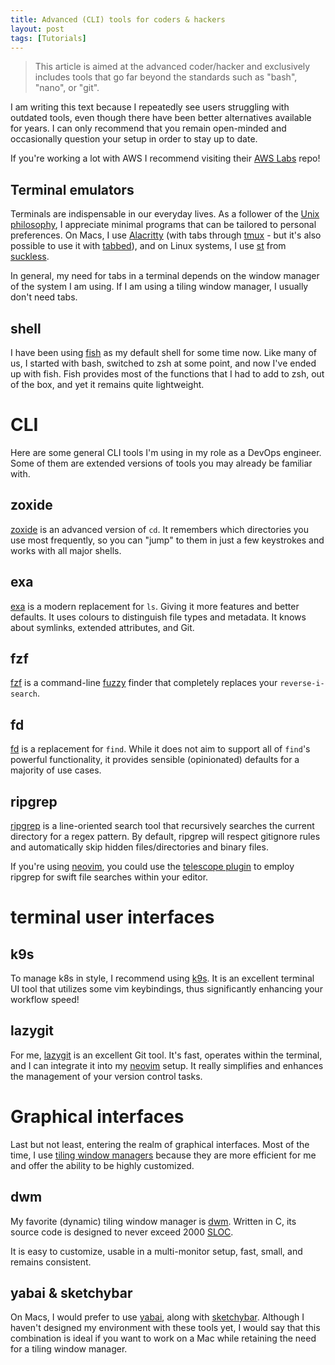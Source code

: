 ```yaml
---
title: Advanced (CLI) tools for coders & hackers
layout: post
tags: [Tutorials]
---
```


> This article is aimed at the advanced coder/hacker and exclusively includes tools that go far beyond the standards such as "bash", "nano", or "git".

I am writing this text because I repeatedly see users struggling with outdated tools, even though there have been better alternatives available for years. I can only recommend that you remain open-minded and occasionally question your setup in order to stay up to date.

If you're working a lot with AWS I recommend visiting their [AWS Labs](https://github.com/awslabs) repo!

<!-- more -->

## Terminal emulators

Terminals are indispensable in our everyday lives. As a follower of the [Unix philosophy](https://en.wikipedia.org/wiki/Unix_philosophy), I appreciate minimal programs that can be tailored to personal preferences. On Macs, I use [Alacritty](https://github.com/alacritty/alacritty) (with tabs through [tmux](https://github.com/tmux/tmux) - but it's also possible to use it with [tabbed](https://tools.suckless.org/tabbed/)), and on Linux systems, I use [st](https://github.com/dme86/st) from [suckless](https://suckless.org/).

In general, my need for tabs in a terminal depends on the window manager of the system I am using. If I am using a tiling window manager, I usually don't need tabs.

## shell

I have been using [fish](https://github.com/dme86/fish) as my default shell for some time now. Like many of us, I started with bash, switched to zsh at some point, and now I've ended up with fish.
Fish provides most of the functions that I had to add to zsh, out of the box, and yet it remains quite lightweight.

# CLI
Here are some general CLI tools I'm using in my role as a DevOps engineer. Some of them are extended versions of tools you may already be familiar with.

## zoxide

[zoxide](https://github.com/ajeetdsouza/zoxide) is an advanced version of `cd`. It remembers which directories you use most frequently, so you can "jump" to them in just a few keystrokes and works with all major shells.

## exa

[exa](https://github.com/ogham/exa) is a modern replacement for `ls`.
Giving it more features and better defaults. It uses colours to distinguish file types and metadata. It knows about symlinks, extended attributes, and Git.

## fzf

[fzf](https://github.com/junegunn/fzf) is a command-line [fuzzy](https://en.wikipedia.org/wiki/Fuzzing) finder that completely replaces your `reverse-i-search`.

## fd

[fd](https://github.com/sharkdp/fd) is a replacement for `find`. While it does not aim to support all of `find`'s powerful functionality, it provides sensible (opinionated) defaults for a majority of use cases.

## ripgrep

[ripgrep](https://github.com/BurntSushi/ripgrep) is a line-oriented search tool that recursively searches the current directory for a regex pattern. By default, ripgrep will respect gitignore rules and automatically skip hidden files/directories and binary files.

If you're using [neovim](https://github.com/dme86/neovim), you could use the [telescope plugin](https://github.com/nvim-telescope/telescope.nvim) to employ ripgrep for swift file searches within your editor.

# terminal user interfaces

## k9s

To manage k8s in style, I recommend using [k9s](https://github.com/derailed/k9s). It is an excellent terminal UI tool that utilizes some vim keybindings, thus significantly enhancing your workflow speed!

## lazygit

For me, [lazygit](https://github.com/jesseduffield/lazygit) is an excellent Git tool. It's fast, operates within the terminal, and I can integrate it into my [neovim](https://github.com/dme86/neovim) setup.
It really simplifies and enhances the management of your version control tasks.

# Graphical interfaces

Last but not least, entering the realm of graphical interfaces. Most of the time, I use [tiling window managers](https://en.wikipedia.org/wiki/Tiling_window_manager) because they are more efficient for me and offer the ability to be highly customized.

## dwm

My favorite (dynamic) tiling window manager is [dwm](https://github.com/dme86/dwm). Written in C, its source code is designed to never exceed 2000 [SLOC](https://en.wikipedia.org/wiki/Source_lines_of_code).

It is easy to customize, usable in a multi-monitor setup, fast, small, and remains consistent.

## yabai & sketchybar

On Macs, I would prefer to use [yabai](https://github.com/koekeishiya/yabai), along with [sketchybar](https://github.com/FelixKratz/SketchyBar). Although I haven't designed my environment with these tools yet, I would say that this combination is ideal if you want to work on a Mac while retaining the need for a tiling window manager.
